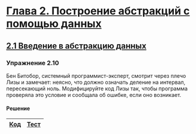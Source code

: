 # [Глава 2. Построение абстракций с помощью данных](index.md#Глава-2-Построение-абстракций-с-помощью-данных)
## [2.1 Введение в абстракцию данных](index.md#21-Введение-в-абстракцию-данных)

### Упражнение 2.10
Бен Битобор, системный программист-эксперт, смотрит через плечо Лизы и замечает:
неясно, что должно означать деление на интервал, пересекающий ноль. Модифицируйте
код Лизы так, чтобы программа проверяла это условие и сообщала об ошибке, если
оно возникает.

#### Решение
[Код](../../src/chapter02/exercise_2_10.rkt) | [Тест](../../test/chapter02/test_exercise_2_10.rkt)
--- | ---
